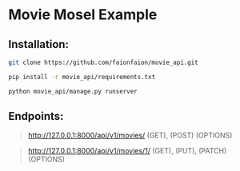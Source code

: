 # Movie Mosel Example

## Installation:
```bash
git clone https://github.com/faionfaion/movie_api.git
```
```bash
pip install -r movie_api/requirements.txt

```
```bash
python movie_api/manage.py runserver
```
## Endpoints: 
> http://127.0.0.1:8000/api/v1/movies/ (GET), (POST) (OPTIONS)

> http://127.0.0.1:8000/api/v1/movies/1/ (GET), (PUT), (PATCH) (OPTIONS)

